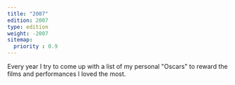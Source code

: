 ```yaml
---
title: "2007"
edition: 2007
type: edition
weight: -2007
sitemap:
  priority : 0.9
---
```

Every year I try to come up with a list of my personal "Oscars" to reward the films and performances I loved the most.